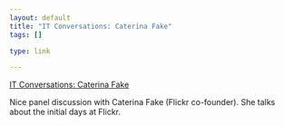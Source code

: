 ```yaml
--- 
layout: default
title: "IT Conversations: Caterina Fake"
tags: []

type: link

---
```

<a href="http://www.itconversations.com/shows/detail1755.html">IT Conversations: Caterina Fake</a>

Nice panel discussion with Caterina Fake (Flickr co-founder). She talks about the initial days at Flickr.
